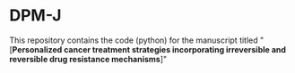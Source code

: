 # DPM-J
This repository contains the code (python) for the manuscript titled
"[**Personalized cancer treatment strategies incorporating irreversible and reversible drug resistance mechanisms**]"
